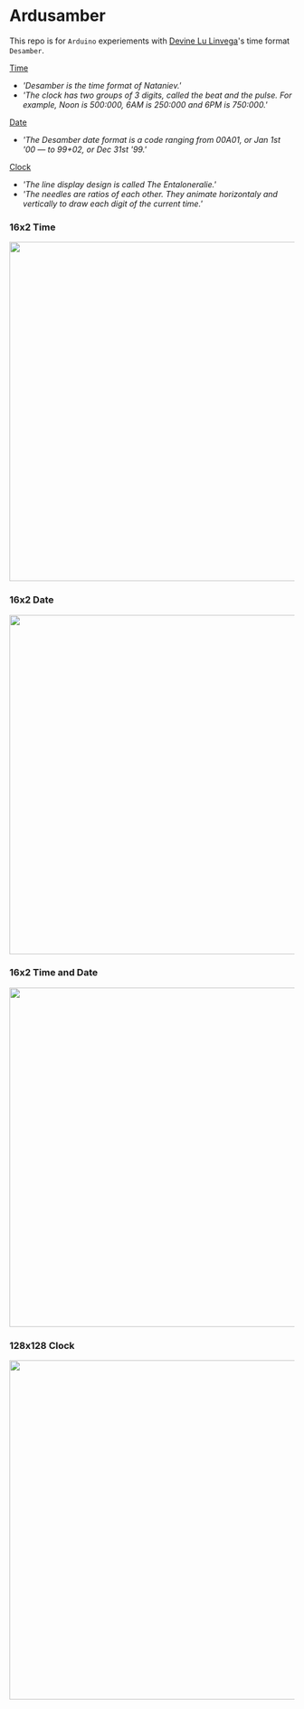 # Ardusamber

This repo is for `Arduino` experiements with [Devine Lu Linvega](https://github.com/neauoire)'s time format `Desamber`.

[Time](https://wiki.xxiivv.com/#clock)
- *'Desamber is the time format of Nataniev.'*
- *'The clock has two groups of 3 digits, called the beat and the pulse. For example, Noon is 500:000, 6AM is 250:000 and 6PM is 750:000.'*

[Date](https://wiki.xxiivv.com/#desamber)
- *'The Desamber date format is a code ranging from 00A01, or Jan 1st '00 — to 99+02, or Dec 31st '99.'*

[Clock](https://wiki.xxiivv.com/#entaloneralie)
- *'The line display design is called The Entaloneralie.'*
- *'The needles are ratios of each other. They animate horizontaly and vertically to draw each digit of the current time.'*

### 16x2 Time
[<img src='https://raw.githubusercontent.com/kormyen/Ardusamber/master/000-16x2-Time/PREVIEWSMALL.jpg' width="600"/>](https://github.com/kormyen/Ardusamber/tree/master/000-16x2-Time)

### 16x2 Date
[<img src='https://raw.githubusercontent.com/kormyen/Ardusamber/master/001-16x2-Date/PREVIEWSMALL.jpg' width="600"/>](https://github.com/kormyen/Ardusamber/tree/master/001-16x2-Date)

### 16x2 Time and Date
[<img src='https://raw.githubusercontent.com/kormyen/Ardusamber/master/002-16x2-TimeAndDate/PREVIEWSMALL.jpg' width="600"/>](https://github.com/kormyen/Ardusamber/tree/master/002-16x2-TimeAndDate)

### 128x128 Clock
[<img src='https://raw.githubusercontent.com/kormyen/Ardusamber/master/003-128x128-Clock/PREVIEWSMALL.jpg' width="600"/>](https://github.com/kormyen/Ardusamber/tree/master/003-128x128-Clock)
